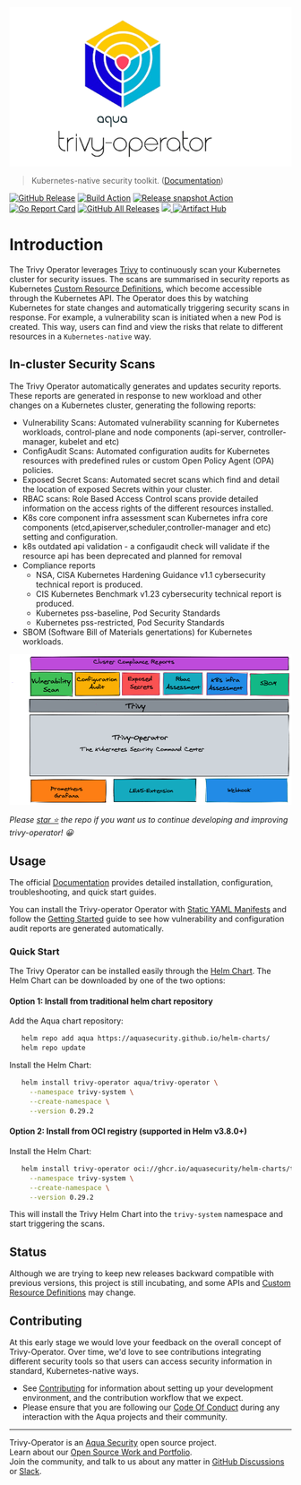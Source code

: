 ![Trivy-operator logo](docs/images/trivy-operator-logo.png)

> Kubernetes-native security toolkit. ([Documentation](https://aquasecurity.github.io/trivy-operator/latest))

[![GitHub Release][release-img]][release]
[![Build Action][action-build-img]][action-build]
[![Release snapshot Action][action-release-snapshot-img]][action-release-snapshot]
[![Go Report Card][report-card-img]][report-card]
[![GitHub All Releases][github-all-releases-img]][release]
<a href="https://slack.aquasec.com/?_ga=2.51428586.2119512742.1655808394-1739877964.1641199050">
<img src="https://img.shields.io/static/v1?label=Slack&message=Join+our+Community&color=4a154b&logo=slack">
</a>
[![Artifact Hub](https://img.shields.io/endpoint?url=https://artifacthub.io/badge/repository/trivy-operator)](https://artifacthub.io/packages/helm/trivy-operator/trivy-operator)

# Introduction

The Trivy Operator leverages [Trivy](https://github.com/aquasecurity/trivy) to continuously scan your Kubernetes cluster for security issues. The scans are summarised in security reports as Kubernetes [Custom Resource Definitions], which become accessible through the Kubernetes API. The Operator does this by watching Kubernetes for state changes and automatically triggering security scans in response. For example, a vulnerability scan is initiated when a new Pod is created.
This way, users can find and view the risks that relate to different resources in a `Kubernetes-native` way.

## In-cluster Security Scans

The Trivy Operator automatically generates and updates security reports. These reports are generated in response to new workload and other changes on a Kubernetes cluster, generating the following reports:

- Vulnerability Scans: Automated vulnerability scanning for Kubernetes workloads, control-plane and node components (api-server, controller-manager, kubelet and etc)
- ConfigAudit Scans: Automated configuration audits for Kubernetes resources with predefined rules or custom Open Policy Agent (OPA) policies.
- Exposed Secret Scans: Automated secret scans which find and detail the location of exposed Secrets within your cluster.
- RBAC scans: Role Based Access Control scans provide detailed information on the access rights of the different resources installed.
- K8s core component infra assessment scan Kubernetes infra core components (etcd,apiserver,scheduler,controller-manager and etc) setting and configuration.
- k8s outdated api validation - a configaudit check will validate if the resource api has been deprecated and planned for removal
- Compliance reports
  - NSA, CISA Kubernetes Hardening Guidance v1.1 cybersecurity technical report is produced.
  - CIS Kubernetes Benchmark v1.23 cybersecurity technical report is produced.
  - Kubernetes pss-baseline, Pod Security Standards
  - Kubernetes pss-restricted, Pod Security Standards
- SBOM (Software Bill of Materials genertations) for Kubernetes workloads.

<p align="center">
<img src="docs/images/trivy-operator-overview.png" alt="Trivy-operator Overview"/>
</p>

_Please [star ⭐](https://github.com/aquasecurity/trivy-operator/stargazers) the repo if you want us to continue developing and improving trivy-operator! 😀_

## Usage

The official [Documentation] provides detailed installation, configuration, troubleshooting, and quick start guides.

You can install the Trivy-operator Operator with [Static YAML Manifests] and follow the [Getting Started][getting-started-operator]
guide to see how vulnerability and configuration audit reports are generated automatically.

### Quick Start

The Trivy Operator can be installed easily through the [Helm Chart](https://aquasecurity.github.io/trivy-operator/latest/getting-started/installation/helm/).
The Helm Chart can be downloaded by one of the two options:

#### Option 1: Install from traditional helm chart repository

Add the Aqua chart repository:

```sh
   helm repo add aqua https://aquasecurity.github.io/helm-charts/
   helm repo update
```

Install the Helm Chart:

```sh
   helm install trivy-operator aqua/trivy-operator \
     --namespace trivy-system \
     --create-namespace \
     --version 0.29.2
```

#### Option 2: Install from OCI registry (supported in Helm v3.8.0+)

Install the Helm Chart:

```sh
   helm install trivy-operator oci://ghcr.io/aquasecurity/helm-charts/trivy-operator \
     --namespace trivy-system \
     --create-namespace \
     --version 0.29.2
```

This will install the Trivy Helm Chart into the `trivy-system` namespace and start triggering the scans.

## Status

Although we are trying to keep new releases backward compatible with previous versions, this project is still incubating,
and some APIs and [Custom Resource Definitions] may change.

## Contributing

At this early stage we would love your feedback on the overall concept of Trivy-Operator. Over time, we'd love to see
contributions integrating different security tools so that users can access security information in standard,
Kubernetes-native ways.

- See [Contributing] for information about setting up your development environment, and the contribution workflow that
  we expect.
- Please ensure that you are following our [Code Of Conduct](https://github.com/aquasecurity/community/blob/main/CODE_OF_CONDUCT.md) during any interaction with the Aqua projects and their community.

---

Trivy-Operator is an [Aqua Security](https://aquasec.com) open source project.  
Learn about our [Open Source Work and Portfolio].  
Join the community, and talk to us about any matter in [GitHub Discussions] or [Slack].

[release-img]: https://img.shields.io/github/release/aquasecurity/trivy-operator.svg?logo=github
[release]: https://github.com/aquasecurity/trivy-operator/releases
[action-build-img]: https://github.com/aquasecurity/trivy-operator/actions/workflows/build.yaml/badge.svg
[action-build]: https://github.com/aquasecurity/trivy-operator/actions/workflows/build.yaml
[action-release-snapshot-img]: https://github.com/aquasecurity/trivy-operator/actions/workflows/release-snapshot.yaml/badge.svg
[action-release-snapshot]: https://github.com/aquasecurity/trivy-operator/actions/workflows/release-snapshot.yaml
[report-card-img]: https://goreportcard.com/badge/github.com/aquasecurity/trivy-operator
[report-card]: https://goreportcard.com/report/github.com/aquasecurity/trivy-operator
[github-all-releases-img]: https://img.shields.io/github/downloads/aquasecurity/trivy-operator/total?logo=github
[Contributing]: CONTRIBUTING.md
[GitHub Discussions]: https://github.com/aquasecurity/trivy-operator/discussions
[Slack]: https://slack.aquasec.com/
[Open Source Work and Portfolio]: https://www.aquasec.com/products/open-source-projects/
[Custom Resource Definitions]: https://aquasecurity.github.io/trivy-operator/latest/docs/crds/
[Documentation]: https://aquasecurity.github.io/trivy-operator/latest
[Static YAML Manifests]: https://aquasecurity.github.io/trivy-operator/latest/getting-started/installation/kubectl/
[getting-started-operator]: https://aquasecurity.github.io/trivy-operator/latest/
